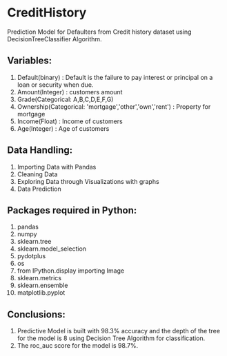# CreditHistory
Prediction Model for Defaulters from Credit history dataset using DecisionTreeClassifier Algorithm.

## Variables:
1) Default(binary) : Default is the failure to pay interest or principal on a loan or security when due.
2) Amount(Integer) : customers amount
3) Grade(Categorical: A,B,C,D,E,F,G) 
4) Ownership(Categorical: 'mortgage','other','own','rent') : Property for mortgage
5) Income(Float) : Income of customers
6) Age(Integer) : Age of customers 

## Data Handling:
1) Importing Data with Pandas
2) Cleaning Data
3) Exploring Data through Visualizations with graphs
4) Data Prediction

## Packages required in Python:
1)  pandas
2)  numpy
3)  sklearn.tree
4)  sklearn.model_selection
5)  pydotplus
6)  os
7)  from IPython.display importing Image
8)  sklearn.metrics
9)  sklearn.ensemble
10) matplotlib.pyplot

## Conclusions:
1) Predictive Model is built with 98.3% accuracy and the depth of the tree for the model is 8 
   using Decision Tree Algorithm for classification.
2) The roc_auc score for the model is 98.7%.

